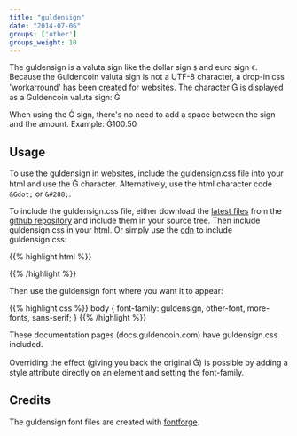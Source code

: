 ```yaml
---
title: "guldensign"
date: "2014-07-06"
groups: ['other']
groups_weight: 10
---
```


The guldensign is a valuta sign like the dollar sign `$` and euro sign `€`. 
Because the Guldencoin valuta sign is not a UTF-8 character, a drop-in css 'workarround' has been created for websites. The character <span style='font-family:"proxima-nova", "HelveticaNeue-Light", "Helvetica Neue Light", "Helvetica Neue", Helvetica, Arial, "Lucida Grande", sans-serif !important;'>Ġ</span> is displayed as a Guldencoin valuta sign: Ġ

When using the Ġ sign, there's no need to add a space between the sign and the amount. Example: Ġ100.50


## Usage

To use the guldensign in websites, include the guldensign.css file into your html and use the <span style='font-family:"proxima-nova", "HelveticaNeue-Light", "Helvetica Neue Light", "Helvetica Neue", Helvetica, Arial, "Lucida Grande", sans-serif !important;'>Ġ</span> character. Alternatively, use the html character code `&Gdot;` or `&#288;`.

To include the guldensign.css file, either download the [latest files](https://github.com/nlgcoin/guldensign/archive/master.zip) from the [github repository](https://github.com/nlgcoin/guldensign) and include them in your source tree. Then include guldensign.css in your html.
Or simply use the [cdn](/services/cdn) to include guldensign.css:

{{% highlight html %}}
<link rel="stylesheet" type="text/css" href="//nlgcdn.com/guldensign/1/guldensign.css" />
{{% /highlight %}}

Then use the guldensign font where you want it to appear:

{{% highlight css %}}
body {
	font-family: guldensign, other-font, more-fonts, sans-serif;
}
{{% /highlight %}}

These documentation pages (docs.guldencoin.com) have guldensign.css included.

Overriding the effect (giving you back the original <span style='font-family:"proxima-nova", "HelveticaNeue-Light", "Helvetica Neue Light", "Helvetica Neue", Helvetica, Arial, "Lucida Grande", sans-serif !important;'>Ġ</span>) is possible by adding a style attribute directly on an element and setting the font-family.


## Credits
The guldensign font files are created with [fontforge](http://fontforge.org/).
